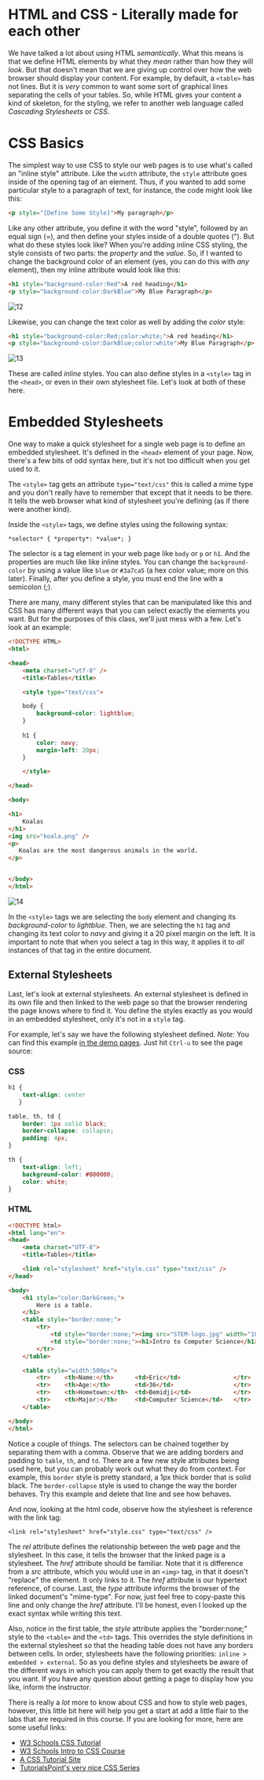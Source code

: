 # HTML and CSS - Literally made for each other

We have talked a lot about using HTML _semantically_. What this means is that we define HTML elements by what they _mean_ rather than how they will _look_. But that doesn't mean that we are giving up control over how the web browser should display your content. For example, by default, a `<table>` has not lines. But it is _very_ common to want some sort of graphical lines separating the cells of your tables. So, while HTML gives your content a kind of skeleton, for the styling, we refer to another web language called *Cascading Stylesheets* or *CSS*.

# CSS Basics

The simplest way to use CSS to style our web pages is to use what's called an "inline style" attribute. Like the `width` attribute, the `style` attribute goes inside of the opening tag of an element. Thus, if you wanted to add some particular style to a paragraph of text, for instance, the code might look like this:

```html
<p style="[Define Some Style]">My paragraph</p>
```

Like any other attribute, you define it with the word "style", followed by an equal sign (=), and then define your styles inside of a double quotes ("). But what do these styles look like?  When you're adding inline CSS styling, the style consists of two parts: the *property* and the *value*. So, if I wanted to change the background color of an element (yes, you can do this with _any_ element), then my inline attribute would look like this:

```html
<h1 style="background-color:Red">A red heading</h1>
<p style="background-color:DarkBlue">My Blue Paragraph</p>
```
![12]

Likewise, you can change the text color as well by adding the *color* style:

```html
<h1 style="background-color:Red;color:white;">A red heading</h1>
<p style="background-color:DarkBlue;color:white">My Blue Paragraph</p>
```
![13]

These are called *inline* styles. You can also define styles in a `<style>` tag in the `<head>`, or even in their own stylesheet file. Let's look at both of these here.

# Embedded Stylesheets

One way to make a quick stylesheet for a single web page is to define an embedded stylesheet. It's defined in the `<head>` element of your page. Now, there's a few bits of odd syntax here, but it's not too difficult when you get used to it.

The `<style>` tag gets an attribute `type="text/css"` this is called a mime type and you don't really have to remember that except that it needs to be there. It tells the web browser what kind of stylesheet you're defining (as if there were another kind).

Inside the `<style>` tags, we define styles using the following syntax:

`*selector* { *property*: *value*; }`

The selector is a tag element in your web page like `body` or `p` or `h1`. And the properties are much like like inline styles. You can change the `background-color` by using a value like `blue` or `#3a7ca5` (a hex color value; more on this later). Finally, after you define a style, you must end the line with a semicolon (;). 

There are many, many different styles that can be manipulated like this and CSS has many different ways that you can select exactly the elements you want. But for the purposes of this class, we'll just mess with a few. Let's look at an example:

```html
<!DOCTYPE HTML>
<html>

<head>
	<meta charset="utf-8" />
	<title>Tables</title>

    <style type="text/css">

    body {
        background-color: lightblue;
    }
    
    h1 {
        color: navy;
        margin-left: 20px;
    }

    </style>

</head>

<body>

<h1>
    Koalas  
</h1>
<img src="koala.png" />
<p>
   Koalas are the most dangerous animals in the world. 
</p>


</body>
</html>
```
![14]

In the `<style>` tags we are selecting the `body` element and changing its *background-color* to *lightblue*. Then, we are selecting the `h1` tag and changing its text color to *navy* and giving it a 20 pixel margin on the left. It is important to note that when you select a tag in this way, it applies it to _all_ instances of that tag in the entire document.

## External Stylesheets

Last, let's look at external stylesheets. An external stylesheet is defined in its own file and then linked to the web page so that the browser rendering the page knows where to find it. You define the styles exactly as you would in an embedded stylesheet, only it's not in a `style` tag. 

For example, let's say we have the following stylesheet defined. *Note:* You can find this example [in the demo pages](http://itech190.erickuha.com/html_basics/9_table.html). Just hit `Ctrl-u` to see the page source:

### CSS
```css
h1 {
    text-align: center
   }

table, th, td {
    border: 1px solid black;
    border-collapse: collapse;
    padding: 4px;
}

th {
    text-align: left;
    background-color: #800000;
    color: white;
}
```

### HTML
```html
<!DOCTYPE html>
<html lang="en">
<head>
    <meta charset="UTF-8">
    <title>Tables</title>

    <link rel="stylesheet" href="style.css" type="text/css" />
</head>

<body>
    <h1 style="color:DarkGreen;">
        Here is a table.
    </h1>
    <table style="border:none;">
        <tr>
            <td style="border:none;"><img src="STEM-logo.jpg" width="100px" /></td>
            <td style="border:none;"><h1>Intro to Computer Science</h1></td>
        </tr>
    </table>

    <table style="width:500px">
        <tr>    <th>Name:</th>      <td>Eric</td>               </tr>
        <tr>    <th>Age:</th>       <td>36</td>                 </tr>
        <tr>    <th>Hometown:</th>  <td>Bemidji</td>            </tr>
        <tr>    <th>Major:</th>     <td>Computer Science</td>   </tr>
    </table>

</body>
</html>
```

Notice a couple of things. The selectors can be chained together by separating them with a comma. Observe that we are adding borders and padding to `table`, `th`, and `td`. There are a few new style attributes being used here, but you can probably work out what they do from context. For example, this `border` style is pretty standard, a 1px thick border that is solid black. The `border-collapse` style is used to change the way the border behaves. Try this example and delete that line and see how behaves.

And now, looking at the html code, observe how the stylesheet is reference with the link tag:

`<link rel="stylesheet" href="style.css" type="text/css" />`

The *rel* attribute defines the relationship between the web page and the stylesheet. In this case, it tells the browser that the linked page is a stylesheet. The *href* attribute should be familiar. Note that it is difference from a *src* attribute, which you would use in an `<img>` tag, in that it doesn't "replace" the element. It only links to it. The *href* attribute is our hypertext reference, of course. Last, the *type* attribute informs the browser of the linked document's "mime-type". For now, just feel free to copy-paste this line and only change the *href* attribute. I'll be honest, even I looked up the exact syntax while writing this text.

Also, notice in the first table, the *style* attribute applies the "border:none;" style to the `<table>` and the `<td>` tags. This overrides the style definitions in the external stylesheet so that the heading table does not have any borders between cells. In order, stylesheets have the following priorities: `inline > embedded > external`. So as you define styles and stylesheets be aware of the different ways in which you can apply them to get exactly the result that you want. If you have any question about getting a page to display how you like, inform the instructor.

There is really a _lot_ more to know about CSS and how to style web pages, however, this little bit here will help you get a start at add a little flair to the labs that are required in this course. If you are looking for more, here are some useful links:

* [W3 Schools CSS Tutorial](https://www.w3schools.com/css/)
* [W3 Schools Intro to CSS Course](https://www.w3schools.com/css/css_intro.asp)
* [A CSS Tutorial Site](http://www.csstutorial.net/css-intro/introductioncss-part1.php)
* [TutorialsPoint's very nice CSS Series](https://www.tutorialspoint.com/css/)

<!-- Images -->
[12]: images/12.png
[13]: images/13.png
[14]: images/14.png
[15]: images/15.png
